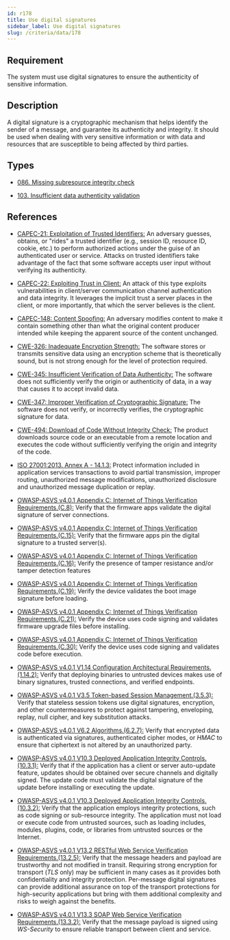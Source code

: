```yaml
---
id: r178
title: Use digital signatures
sidebar_label: Use digital signatures
slug: /criteria/data/178
---
```


## Requirement

The system must use digital signatures
to ensure the authenticity of sensitive information.

## Description

A digital signature is a cryptographic mechanism that helps identify the sender
of a message, and guarantee its authenticity and integrity.
It should be used when dealing with very sensitive information or with
data and resources that are susceptible to being affected by third parties.

## Types

- [086. Missing subresource integrity check](https://fluidattacks.com/products/rules/findings/086/)

- [103. Insufficient data authenticity validation](https://fluidattacks.com/products/rules/findings/103/)

## References

- [CAPEC-21: Exploitation of Trusted Identifiers:](http://capec.mitre.org/data/definitions/21.html)
An adversary guesses, obtains, or "rides" a trusted identifier
(e.g., session ID, resource ID, cookie, etc.) to perform authorized actions
under the guise of an authenticated user or service.
Attacks on trusted identifiers take advantage of the fact that some software
accepts user input without verifying its authenticity.

- [CAPEC-22: Exploiting Trust in Client:](http://capec.mitre.org/data/definitions/22.html)
An attack of this type exploits vulnerabilities in client/server communication
channel authentication and data integrity.
It leverages the implicit trust a server places in the client,
or more importantly, that which the server believes is the client.

- [CAPEC-148: Content Spoofing:](http://capec.mitre.org/data/definitions/148.html)
An adversary modifies content to make it contain something other than what the
original content producer intended while keeping the apparent source of the
content unchanged.

- [CWE-326: Inadequate Encryption Strength:](https://cwe.mitre.org/data/definitions/326.html)
The software stores or transmits sensitive data using an encryption scheme that
is theoretically sound,
but is not strong enough for the level of protection required.

- [CWE-345: Insufficient Verification of Data Authenticity:](https://cwe.mitre.org/data/definitions/345.html)
The software does not sufficiently verify the origin or authenticity of data,
in a way that causes it to accept invalid data.

- [CWE-347: Improper Verification of Cryptographic Signature:](https://cwe.mitre.org/data/definitions/347.html)
The software does not verify, or incorrectly verifies,
the cryptographic signature for data.

- [CWE-494: Download of Code Without Integrity Check:](https://cwe.mitre.org/data/definitions/494.html)
The product downloads source code or an executable from a remote location and
executes the code without sufficiently verifying the origin and integrity of
the code.

- [ISO 27001:2013. Annex A - 14.1.3:](https://www.iso.org/obp/ui/#iso:std:54534:en)
Protect information included in application services transactions to avoid
partial transmission, improper routing, unauthorized message modifications,
unauthorized disclosure and unauthorized message duplication or replay.

- [OWASP-ASVS v4.0.1 Appendix C: Internet of Things Verification Requirements.(C.8):](https://owasp.org/www-project-application-security-verification-standard/)
Verify that the firmware apps validate the digital signature of server
connections.

- [OWASP-ASVS v4.0.1 Appendix C: Internet of Things Verification Requirements.(C.15):](https://owasp.org/www-project-application-security-verification-standard/)
Verify that the firmware apps pin the digital signature to a trusted server(s).

- [OWASP-ASVS v4.0.1 Appendix C: Internet of Things Verification Requirements.(C.16):](https://owasp.org/www-project-application-security-verification-standard/)
Verify the presence of tamper resistance and/or tamper detection features

- [OWASP-ASVS v4.0.1 Appendix C: Internet of Things Verification Requirements.(C.19):](https://owasp.org/www-project-application-security-verification-standard/)
Verify the device validates the boot image signature before loading.

- [OWASP-ASVS v4.0.1 Appendix C: Internet of Things Verification Requirements.(C.21):](https://owasp.org/www-project-application-security-verification-standard/)
Verify the device uses code signing and validates firmware upgrade files before
installing.

- [OWASP-ASVS v4.0.1 Appendix C: Internet of Things Verification Requirements.(C.30):](https://owasp.org/www-project-application-security-verification-standard/)
Verify the device uses code signing and validates code before execution.

- [OWASP-ASVS v4.0.1 V1.14 Configuration Architectural Requirements.(1.14.2):](https://owasp.org/www-project-application-security-verification-standard/)
Verify that deploying binaries to untrusted devices makes use of binary
signatures, trusted connections, and verified endpoints.

- [OWASP-ASVS v4.0.1 V3.5 Token-based Session Management.(3.5.3):](https://owasp.org/www-project-application-security-verification-standard/)
Verify that stateless session tokens use digital signatures, encryption, and
other countermeasures to protect against tampering, enveloping, replay,
null cipher, and key substitution attacks.

- [OWASP-ASVS v4.0.1 V6.2 Algorithms.(6.2.7):](https://owasp.org/www-project-application-security-verification-standard/)
Verify that encrypted data is authenticated via signatures, authenticated
cipher modes, or *HMAC* to ensure that ciphertext is not altered by an
unauthorized party.

- [OWASP-ASVS v4.0.1 V10.3 Deployed Application Integrity Controls.(10.3.1):](https://owasp.org/www-project-application-security-verification-standard/)
Verify that if the application has a client or server auto-update feature,
updates should be obtained over secure channels and digitally signed.
The update code must validate the digital signature of the update before
installing or executing the update.

- [OWASP-ASVS v4.0.1 V10.3 Deployed Application Integrity Controls.(10.3.2):](https://owasp.org/www-project-application-security-verification-standard/)
Verify that the application employs integrity protections,
such as code signing or sub-resource integrity.
The application must not load or execute code from untrusted sources,
such as loading includes, modules, plugins, code, or libraries from untrusted
sources or the Internet.

- [OWASP-ASVS v4.0.1 V13.2 RESTful Web Service Verification Requirements.(13.2.5):](https://owasp.org/www-project-application-security-verification-standard/)
Verify that the message headers and payload are trustworthy and not modified
in transit.
Requiring strong encryption for transport (*TLS* only) may be sufficient in
many cases as it provides both confidentiality and integrity protection.
Per-message digital signatures can provide additional assurance on top of the
transport protections for high-security applications but bring with them
additional complexity and risks to weigh against the benefits.

- [OWASP-ASVS v4.0.1 V13.3 SOAP Web Service Verification Requirements.(13.3.2):](https://owasp.org/www-project-application-security-verification-standard/)
Verify that the message payload is signed using *WS-Security* to ensure
reliable transport between client and service.
